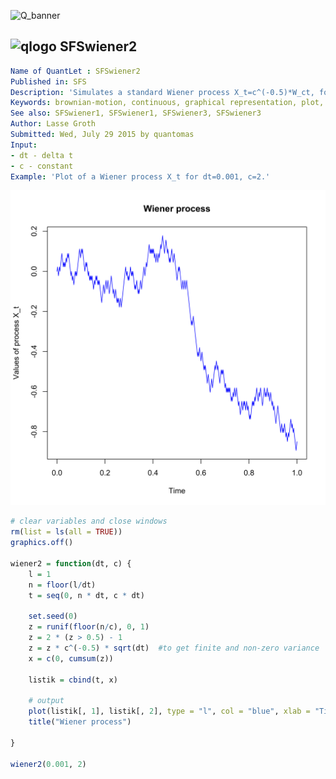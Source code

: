 
![Q_banner](https://github.com/QuantLet/Styleguide-and-Validation-procedure/blob/master/pictures/banner.png)

## ![qlogo](https://github.com/QuantLet/Styleguide-and-Validation-procedure/blob/master/pictures/qloqo.png) **SFSwiener2**

```yaml
Name of QuantLet : SFSwiener2 
Published in: SFS
Description: 'Simulates a standard Wiener process X_t=c^(-0.5)*W_ct, for c>0.'
Keywords: brownian-motion, continuous, graphical representation, plot, process, simulation, standard, stochastic, stochastic-process, time-series, wiener-process
See also: SFSwiener1, SFSwiener1, SFSwiener3, SFSwiener3
Author: Lasse Groth
Submitted: Wed, July 29 2015 by quantomas
Input:
- dt - delta t
- c - constant
Example: 'Plot of a Wiener process X_t for dt=0.001, c=2.'
```

![Picture1](SFSwiener2-1.png)


```r
# clear variables and close windows
rm(list = ls(all = TRUE))
graphics.off()

wiener2 = function(dt, c) {
    l = 1
    n = floor(l/dt)
    t = seq(0, n * dt, c * dt)
    
    set.seed(0)
    z = runif(floor(n/c), 0, 1)
    z = 2 * (z > 0.5) - 1
    z = z * c^(-0.5) * sqrt(dt)  #to get finite and non-zero variance
    x = c(0, cumsum(z))
    
    listik = cbind(t, x)
    
    # output
    plot(listik[, 1], listik[, 2], type = "l", col = "blue", xlab = "Time", ylab = "Values of process X_t")
    title("Wiener process")
    
}

wiener2(0.001, 2) 

```
